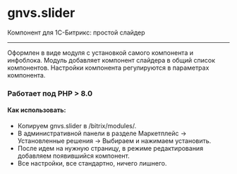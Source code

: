 # gnvs.slider
Компонент для 1С-Битрикс: простой слайдер
____

Оформлен в виде модуля с установкой самого компонента и инфоблока.
Модуль добавляет компонент слайдера в общий список компонентов.
Настройки компонента регулируются в параметрах компонента.

### Работает под PHP > 8.0

#### Как использовать:

+ Копируем gnvs.slider в /bitrix/modules/.
+ В административной панели в разделе Маркетплейс -> Установленные решения -> Выбираем и нажимаем установить.
+ После идем на нужную страницу, в режиме редактирования добавляем появившийся компонент.
+ Все настройки, все стандартно, ничего лишнего.
